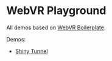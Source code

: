 WebVR Playground
=================

All demos based on [WebVR Boilerplate](https://github.com/borismus/webvr-boilerplate).

Demos:
* [Shiny Tunnel](https://acruikshank.github.io/first-webvr/tunnel.html)
